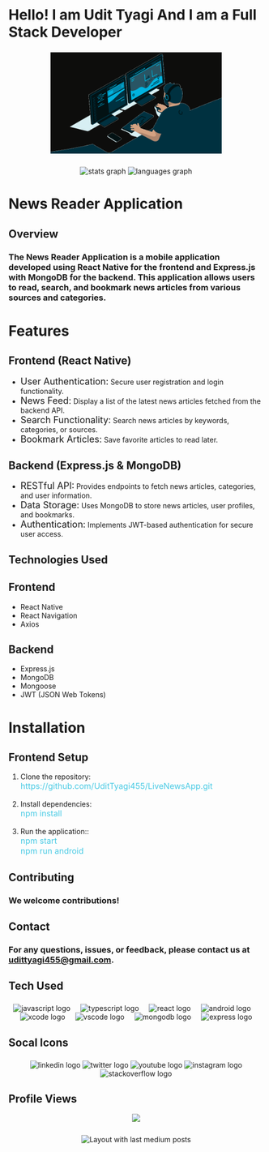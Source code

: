 <h1 align="left">Hello! I am Udit Tyagi And I am a Full Stack Developer</h1>

###

<div align="center">
  <img height="200" src="https://raw.githubusercontent.com/Potential17/Potential17/master/user%20(2).gif"  />
</div>

###


<div align="center">
  <img src="https://github-readme-stats.vercel.app/api?username=udittyagi455&hide_title=false&hide_rank=false&show_icons=true&include_all_commits=true&count_private=true&disable_animations=false&theme=dracula&locale=en&hide_border=false&order=1" height="150" alt="stats graph"  />
  <img src="https://github-readme-stats.vercel.app/api/top-langs?username=udittyagi455&locale=en&hide_title=false&layout=compact&card_width=320&langs_count=5&theme=dracula&hide_border=false&order=2" height="150" alt="languages graph"  />
</div>

###

# News Reader Application
## Overview
### The News Reader Application is a mobile application developed using React Native for the frontend and Express.js with MongoDB for the backend. This application allows users to read, search, and bookmark news articles from various sources and categories.

# Features

## Frontend (React Native)

<ul>
<li><font size="4">User Authentication:</font> Secure user registration and login functionality.</li>
<li><font size="4">News Feed:</font> Display a list of the latest news articles fetched from the backend API.</li>
<li><font size="4">Search Functionality:</font> Search news articles by keywords, categories, or sources.</li>
<li><font size="4">Bookmark Articles:</font> Save favorite articles to read later.</li>
</ul>

## Backend (Express.js & MongoDB)

<ul>
<li><font size="4">RESTful API:</font> Provides endpoints to fetch news articles, categories, and user information.</li>
<li><font size="4">Data Storage:</font> Uses MongoDB to store news articles, user profiles, and bookmarks.</li>
<li><font size="4">Authentication:</font> Implements JWT-based authentication for secure user access.</li>
</ul>


## Technologies Used

## Frontend

<ul>
<li>React Native</li>
<li>React Navigation</li>
<li>Axios</li>
</ul>


## Backend 


<ul>
<li>Express.js</li>
<li>MongoDB</li>
<li>Mongoose</li>
<li>JWT (JSON Web Tokens)</li>
</ul>

# Installation

## Frontend Setup

<ol>
<li>Clone the repository: <br/><font size="3" color="#48cae4"> https://github.com/UditTyagi455/LiveNewsApp.git </font></li>
<br/>
<li> Install dependencies: <br/> <font size="3" color="#48cae4"> npm install </font>
</li>
<br/>
<li> Run the application:: <br/> <font size="3" color="#48cae4"> npm start  <br/>
 npm run android </font>
</li>
</ol>


## Contributing
### We welcome contributions!

## Contact 
### For any questions, issues, or feedback, please contact us at <font>udittyagi455@gmail.com</font>.


<h2 align="left">Tech Used</h2>

###

<div align="center">
  <img src="https://cdn.jsdelivr.net/gh/devicons/devicon/icons/javascript/javascript-original.svg" height="40" alt="javascript logo"  />
  <img width="12" />
  <img src="https://cdn.jsdelivr.net/gh/devicons/devicon/icons/typescript/typescript-original.svg" height="40" alt="typescript logo"  />
  <img width="12" />
  <img src="https://cdn.jsdelivr.net/gh/devicons/devicon/icons/react/react-original.svg" height="40" alt="react logo"  />
  <img width="12" />
  <img src="https://cdn.jsdelivr.net/gh/devicons/devicon/icons/android/android-original.svg" height="40" alt="android logo"  />
  <img width="12" />
  <img src="https://cdn.jsdelivr.net/gh/devicons/devicon/icons/xcode/xcode-original.svg" height="40" alt="xcode logo"  />
  <img width="12" />
  <img src="https://cdn.jsdelivr.net/gh/devicons/devicon/icons/vscode/vscode-original.svg" height="40" alt="vscode logo"  />
  <img width="12" />
  <img src="https://cdn.jsdelivr.net/gh/devicons/devicon/icons/mongodb/mongodb-original.svg" height="40" alt="mongodb logo"  />
  <img width="12" />
  <img src="https://cdn.jsdelivr.net/gh/devicons/devicon/icons/express/express-original.svg" height="40" alt="express logo"  />
</div>
  

###

<h2 align="left">Socal Icons</h2>

###

<div align="center">
  <img src="https://raw.githubusercontent.com/maurodesouza/profile-readme-generator/master/src/assets/icons/social/linkedin/default.svg" width="52" height="40" alt="linkedin logo"  />
  <img src="https://raw.githubusercontent.com/maurodesouza/profile-readme-generator/master/src/assets/icons/social/twitter/default.svg" width="52" height="40" alt="twitter logo"  />
  <img src="https://raw.githubusercontent.com/maurodesouza/profile-readme-generator/master/src/assets/icons/social/youtube/default.svg" width="52" height="40" alt="youtube logo"  />
  <img src="https://raw.githubusercontent.com/maurodesouza/profile-readme-generator/master/src/assets/icons/social/instagram/default.svg" width="52" height="40" alt="instagram logo"  />
  <img src="https://raw.githubusercontent.com/maurodesouza/profile-readme-generator/master/src/assets/icons/social/stackoverflow/default.svg" width="52" height="40" alt="stackoverflow logo"  />
</div>

###
## Profile Views
<div align="center">
  <img src="https://profile-counter.glitch.me/udittyagi455/count.svg?"  />
</div>

###


<div align="center">
  <img src="https://github-read-medium-git-main.pahlevikun.vercel.app/latest?limit=4&username=udittyagi455&theme=dark" alt="Layout with last medium posts"  />
</div>

###